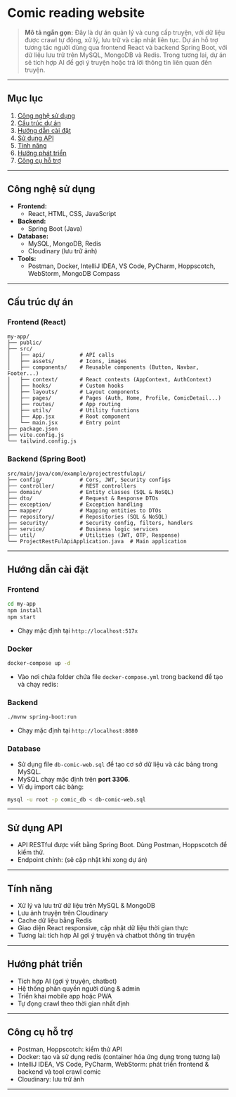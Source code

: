 # Comic reading website

> **Mô tả ngắn gọn:** Đây là dự án quản lý và cung cấp truyện, với dữ liệu được crawl tự động, xử lý, lưu trữ và cập nhật liên tục. Dự án hỗ trợ tương tác người dùng qua frontend React và backend Spring Boot, với dữ liệu lưu trữ trên MySQL, MongoDB và Redis. Trong tương lai, dự án sẽ tích hợp AI để gợi ý truyện hoặc trả lời thông tin liên quan đến truyện.

---

## Mục lục

1. [Công nghệ sử dụng](#công-nghệ-sử-dụng)  
2. [Cấu trúc dự án](#cấu-trúc-dự-án)  
3. [Hướng dẫn cài đặt](#hướng-dẫn-cài-đặt)  
4. [Sử dụng API](#sử-dụng-api)  
5. [Tính năng](#tính-năng)  
6. [Hướng phát triển](#hướng-phát-triển)  
7. [Công cụ hỗ trợ](#công-cụ-hỗ-trợ)  

---

## Công nghệ sử dụng

- **Frontend:**  
  - React, HTML, CSS, JavaScript  
- **Backend:**  
  - Spring Boot (Java)  
- **Database:**  
  - MySQL, MongoDB, Redis  
  - Cloudinary (lưu trữ ảnh)  
- **Tools:**  
  - Postman, Docker, IntelliJ IDEA, VS Code, PyCharm, Hoppscotch, WebStorm, MongoDB Compass

---

## Cấu trúc dự án

### Frontend (React)
```
my-app/
├── public/
├── src/
│   ├── api/           # API calls
│   ├── assets/        # Icons, images
│   ├── components/    # Reusable components (Button, Navbar, Footer...)
│   ├── context/       # React contexts (AppContext, AuthContext)
│   ├── hooks/         # Custom hooks
│   ├── layouts/       # Layout components
│   ├── pages/         # Pages (Auth, Home, Profile, ComicDetail...)
│   ├── routes/        # App routing
│   ├── utils/         # Utility functions
│   ├── App.jsx        # Root component
│   └── main.jsx       # Entry point
├── package.json
├── vite.config.js
└── tailwind.config.js
```

### Backend (Spring Boot)
```
src/main/java/com/example/projectrestfulapi/
├── config/            # Cors, JWT, Security configs
├── controller/        # REST controllers
├── domain/            # Entity classes (SQL & NoSQL)
├── dto/               # Request & Response DTOs
├── exception/         # Exception handling
├── mapper/            # Mapping entities to DTOs
├── repository/        # Repositories (SQL & NoSQL)
├── security/          # Security config, filters, handlers
├── service/           # Business logic services
├── util/              # Utilities (JWT, OTP, Response)
└── ProjectRestFulApiApplication.java  # Main application
```

---

## Hướng dẫn cài đặt

### Frontend
```bash
cd my-app
npm install
npm start
```
- Chạy mặc định tại `http://localhost:517x`

### Docker
```bash
docker-compose up -d
```
- Vào nơi chứa folder chứa file `docker-compose.yml` trong backend để tạo và chạy redis:

### Backend
```bash
./mvnw spring-boot:run
```
- Chạy mặc định tại `http://localhost:8080`

### Database
- Sử dụng file `db-comic-web.sql` để tạo cơ sở dữ liệu và các bảng trong MySQL.
- MySQL chạy mặc định trên **port 3306**.
- Ví dụ import các bảng:
```bash
mysql -u root -p comic_db < db-comic-web.sql
```
---

## Sử dụng API
- API RESTful được viết bằng Spring Boot. Dùng Postman, Hoppscotch để kiểm thử.
- Endpoint chính: (sẽ cập nhật khi xong dự án)

---

## Tính năng
- Xử lý và lưu trữ dữ liệu trên MySQL & MongoDB
- Lưu ảnh truyện trên Cloudinary
- Cache dữ liệu bằng Redis
- Giao diện React responsive, cập nhật dữ liệu thời gian thực
- Tương lai: tích hợp AI gợi ý truyện và chatbot thông tin truyện

---

## Hướng phát triển
- Tích hợp AI (gợi ý truyện, chatbot)
- Hệ thống phân quyền người dùng & admin
- Triển khai mobile app hoặc PWA
- Tự đọng crawl theo thời gian nhất định

---

## Công cụ hỗ trợ
- Postman, Hoppscotch: kiểm thử API
- Docker: tạo và sử dụng redis (container hóa ứng dụng trong tương lai)
- IntelliJ IDEA, VS Code, PyCharm, WebStorm: phát triển frontend & backend và tool crawl comic
- Cloudinary: lưu trữ ảnh

---

